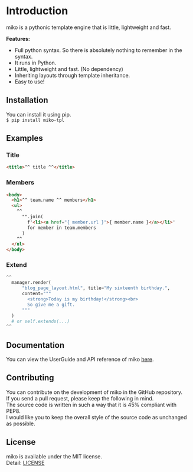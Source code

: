 # Introduction
miko is a pythonic template engine that is little, lightweight and fast.

**Features:**
* Full python syntax. So there is absolutely nothing to remember in the syntax.
* It runs in Python.
* Little, lightweight and fast. (No dependency)
* Inheriting layouts through template inheritance.
* Easy to use!

## Installation
You can install it using pip.  
`$ pip install miko-tpl`

## Examples
### Title
```html
<title>^^ title ^^</title>
```
### Members
```html
<body>
  <h1>^^ team.name ^^ members</h1>
  <ul>
    ^^
      "".join(
        f'<li><a href="{ member.url }">{ member.name }</a></li>'
        for member in team.members
      )
    ^^
  </ul>
</body>
```
### Extend
```python
^^
  manager.render(
      "blog_page_layout.html", title="My sixteenth birthday.",
      content="""
        <strong>Today is my birthday!</strong><br>
        So give me a gift.
      """
  )
  # or self.extends(...)
^^
```

## Documentation
You can view the UserGuide and API reference of miko [here](https://miko.readthedocs.io/).

## Contributing
You can contribute on the development of miko in the GitHub repository.  
If you send a pull request, please keep the following in mind.  
The source code is written in such a way that it is 45% compliant with PEP8.  
I would like you to keep the overall style of the source code as unchanged as possible.

## License
miko is available under the MIT license.  
Detail: [LICENSE](https://github.com/tasuren/miko/blob/main/LICENSE)